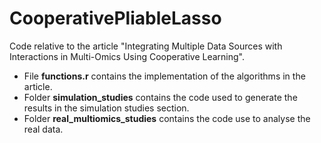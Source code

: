 # CooperativePliableLasso
Code relative to the article "Integrating Multiple Data Sources with Interactions in Multi-Omics Using Cooperative Learning".

- File **functions.r** contains the implementation of the algorithms in the article.
- Folder **simulation_studies** contains the code used to generate the results in the simulation studies section.
- Folder **real_multiomics_studies** contains the code use to analyse the real data.
